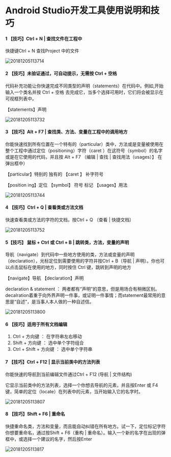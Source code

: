 

# Android Studio开发工具使用说明和技巧

#### 1 【技巧】Ctrl + N  | 查找文件在工程中

快捷键Ctrl + N 查找Project 中的文件

![20181205113714](https://github.com/WikeQi/DevelopmentToolsDoc/blob/master/docPics/20181205113714.png)

#### 2 【技巧】未验证通过，可自动提示，无需按 Ctrl + 空格

代码补充功能让你快速完成不同类型的声明（statements）在代码中。例如,开始输入一个类名并按 Ctrl + 空格 去完成它，当多个选择可用时，它们将会被显示在可视框列表中。

【statements】声明

![20181205113732](https://github.com/WikeQi/DevelopmentToolsDoc/blob/master/docPics/20181205113732.png)



#### 3 【技巧】Alt + F7  |  查找类、方法、变量在工程中的调用地方

你能快速找到所有位置在一个特有的（particular）类中，方法或是变量被使用在整个工程中通过定位（positioning）字符（caret ）在这符号（symbol）的名字或是在它使用的代码，并且按 Alt + F7 （编辑 | 查找 | 查找用法（usages）】 在弹出框中）

【particular】特别的 独有的 【caret 】 补字符号

【position ing】定位 【symbol】 符号 标记 【usages】用法 



![20181205113744](https://github.com/WikeQi/DevelopmentToolsDoc/blob/master/docPics/20181205113744.png)



#### 4 【技巧】Ctrl + Q  |  查看类或方法文档

快速查看类或方法的字符的文档，按Ctrl + Q （查看 | 快捷文档）

![20181205113752](https://github.com/WikeQi/DevelopmentToolsDoc/blob/master/docPics/20181205113752.png)

####  5【技巧】 鼠标 + Ctrl 或 Ctrl + B | 跳转类，方法，变量的声明

导航（navigate）到代码中一些地方使用的类，方法或变量的声明（declaration），光标定位到需要使用的字符并按Ctrl + B（导航  | 声明）。你也可以点击鼠标在使用的地方，同时按住 Ctrl 键，跳转到声明的地方

【navigate】导航 【declaration】声明

declaration & statement  ： 两者都有“声明”的意思，但是用场合有稍微区别。decalration着重于向外界声明一件事，或证明一件事情；而statement最常用的意思是“自述”，是当事人本人做的一种自述信。

![20181205113800](https://github.com/WikeQi/DevelopmentToolsDoc/blob/master/docPics/20181205113800.png)

#### 6 【技巧】适用于所有文档编辑

1. Ctrl + 方向键 ： 在字符串左右移动
2. Shift + 方向键 ： 选中单个字符组合
3. Ctrl + Shift + 方向键 ： 选中单个字符串

#### 7 【技巧】Ctrl + F12  | 显示当前类中的方法列表

你能快速的导航到当前编辑文件通过Ctrl + F12 (导航 | 文件结构)

它显示当前类中的方法列表，选择一个你想去导航的元素，并且按Enter 或 F4键，简单的定位（locate）在列表中的元素，当开始输入它的名字时。

![20181205113807](https://github.com/WikeQi/DevelopmentToolsDoc/blob/master/docPics/20181205113807.png)



#### 8 【技巧】Shift + F6  |  重命名

快捷重命名类，方法和变量，而且能自动纠错在所有地方。试一下，定位标记字符你想要重命名，通过按Shift + F6（重构 | 重命名）。输入一个新的名字在出现的弹框中，或选择一个建议的名字，然后按Enter



![20181205113817](https://github.com/WikeQi/DevelopmentToolsDoc/blob/master/docPics/20181205113817.png)



































